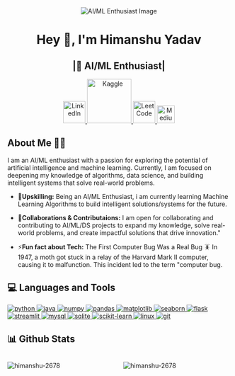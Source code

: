 <div align="center">
  <img src="https://backiee.com/static/wallpapers/1000x563/386745.jpg" alt="AI/ML Enthusiast Image" style="max-width: 100%; height: auto;" />
</div>

<h1 align="center">Hey 👋, I'm Himanshu Yadav</h1>
<h2 align="center">|🤖 AI/ML Enthusiast|</h2>




<div align="center">
  <a href="https://www.linkedin.com/in/himanshuy26/" target="_blank" rel="noopener noreferrer">
    <img src="https://cdn1.iconfinder.com/data/icons/social-links/382/linkedin-512.png" width="50" alt="LinkedIn" />
  </a>
  <a href="https://www.kaggle.com/himanshu26789" target="_blank" rel="noopener noreferrer">
    <img src="https://cdn.icon-icons.com/icons2/2699/PNG/512/kaggle_logo_icon_168474.png" width="100" alt="Kaggle" />
  </a>
  <a href="https://leetcode.com/u/Himanshu_2678/" target="_blank" rel="noopener noreferrer">
    <img src="https://cdn.iconscout.com/icon/free/png-256/free-leetcode-logo-icon-download-in-svg-png-gif-file-formats--technology-social-media-vol-4-pack-logos-icons-2944960.png?f=webp" width="50" alt="LeetCode"/>
  </a>
  <a href="https://medium.com/@radhekrishna8267" target="_blank" rel="noopener noreferrer">
    <img src="https://upload.wikimedia.org/wikipedia/commons/e/ec/Medium_logo_Monogram.svg" width="40" alt="Medium" />
  </a>
</div>




<h2>About Me 🏄🏼</h2>
<p>I am an AI/ML enthusiast with a passion for exploring the potential of artificial intelligence and machine learning. Currently, I am focused on deepening my knowledge of algorithms, data science, and building intelligent systems that solve real-world problems.</p>

<!-- - 🔭**Current Project:** I am working on a Project-"E-Commerce Analytics tool" to provide a data driven solution which can provide Actionable insights. -->
- 🌱**Upskilling:** Being an AI/ML Enthusiast, i am currently learning Machine Learning Algorithms to build intelligent solutions/systems for the future.

- 👯**Collaborations & Contributaions:** I am open for collaborating and contributing to AI/ML/DS projects to expand my knowledge, solve real-world problems, and create impactful solutions that drive innovation."

- ⚡**Fun fact about Tech:** The First Computer Bug Was a Real Bug 🪳 In 1947, a moth got stuck in a relay of the Harvard Mark II computer, causing it to malfunction. This incident led to the term "computer bug.





<h2 align="left">💻 Languages and Tools </h2>

<p align="left">
  <a href="https://www.python.org" target="_blank" rel="noreferrer">
    <img src="https://img.shields.io/badge/Python-%2333A1C9.svg?style=for-the-badge&logo=python&logoColor=white" alt="python" style="max-width: 100%;" />
  </a>
  <a href="https://www.java.com" target="_blank" rel="noreferrer">
    <img src="https://img.shields.io/badge/Java-%23F8981D.svg?style=for-the-badge&logo=java&logoColor=white" alt="java" style="max-width: 100%;" />
  </a>
  <a href="https://numpy.org" target="_blank" rel="noreferrer">
    <img src="https://img.shields.io/badge/Numpy-%2312B3B0.svg?style=for-the-badge&logo=numpy&logoColor=white" alt="numpy" style="max-width: 100%;" />
  </a>
  <a href="https://pandas.pydata.org/" target="_blank" rel="noreferrer">
    <img src="https://img.shields.io/badge/Pandas-%2314989D.svg?style=for-the-badge&logo=pandas&logoColor=white" alt="pandas" style="max-width: 100%;" />
  </a>
  <a href="https://matplotlib.org/" target="_blank" rel="noreferrer">
    <img src="https://img.shields.io/badge/Matplotlib-%232F80C5.svg?style=for-the-badge&logo=matplotlib&logoColor=white" alt="matplotlib" style="max-width: 100%;" />
  </a>
  <a href="https://seaborn.pydata.org/" target="_blank" rel="noreferrer">
    <img src="https://img.shields.io/badge/Seaborn-%23444493.svg?style=for-the-badge&logo=seaborn&logoColor=white" alt="seaborn" style="max-width: 100%;" />
  </a>
  <a href="https://flask.palletsprojects.com/" target="_blank" rel="noreferrer">
    <img src="https://img.shields.io/badge/Flask-%230A2D4F.svg?style=for-the-badge&logo=flask&logoColor=white" alt="flask" style="max-width: 100%;" />
  </a>
  <a href="https://streamlit.io/" target="_blank" rel="noreferrer">
    <img src="https://img.shields.io/badge/Streamlit-%23FF4B00.svg?style=for-the-badge&logo=streamlit&logoColor=white" alt="streamlit" style="max-width: 100%;" />
  </a>
  <a href="https://www.mysql.com/" target="_blank" rel="noreferrer">
    <img src="https://img.shields.io/badge/MySQL-%234E7FC7.svg?style=for-the-badge&logo=mysql&logoColor=white" alt="mysql" style="max-width: 100%;" />
  </a>
  <a href="https://www.sqlite.org/" target="_blank" rel="noreferrer">
    <img src="https://img.shields.io/badge/SQLite-%23FFD700.svg?style=for-the-badge&logo=sqlite&logoColor=white" alt="sqlite" style="max-width: 100%;" />
  </a>
  <a href="https://scikit-learn.org/" target="_blank" rel="noreferrer">
    <img src="https://img.shields.io/badge/Scikit--learn-%23FF6347.svg?style=for-the-badge&logo=scikit-learn&logoColor=white" alt="scikit-learn" style="max-width: 100%;" />
  </a>
  <a href="https://www.linux.org/" target="_blank" rel="noreferrer">
    <img src="https://img.shields.io/badge/Linux-%232A3B46.svg?style=for-the-badge&logo=linux&logoColor=white" alt="linux" style="max-width: 100%;" />
  </a>
  <a href="https://git-scm.com/" target="_blank" rel="noreferrer">
    <img src="https://img.shields.io/badge/Git-%23D44D31.svg?style=for-the-badge&logo=git&logoColor=white" alt="git" style="max-width: 100%;" />
  </a>
</p>




<h2>📊 Github Stats </h2>

<div style="display: flex; justify-content: space-between; width: 100%; margin-bottom: 20px;">
  <p style="width: 48%;"><img align="left" src="https://github-readme-stats.vercel.app/api?username=himanshu-2678&show_icons=true&locale=en" alt="himanshu-2678" /></p>
  <p style="width: 48%;"><img align="left" src="https://github-readme-stats.vercel.app/api/top-langs?username=himanshu-2678&show_icons=true&locale=en&layout=compact" alt="himanshu-2678" /></p>
</div>



